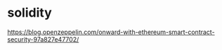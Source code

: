 # solidity

https://blog.openzeppelin.com/onward-with-ethereum-smart-contract-security-97a827e47702/
